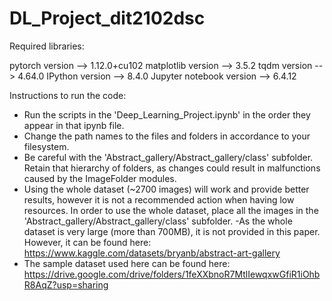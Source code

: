 # DL_Project_dit2102dsc

Required libraries:

 pytorch version          --> 1.12.0+cu102
 matplotlib version       --> 3.5.2
 tqdm version             --> 4.64.0
 IPython version          --> 8.4.0
 Jupyter notebook version --> 6.4.12

Instructions to run the code:

- Run the scripts in the 'Deep_Learning_Project.ipynb' in the order they appear in that ipynb file.
- Change the path names to the files and folders in accordance to your filesystem.
- Be careful with the 'Abstract_gallery/Abstract_gallery/class' subfolder. Retain that hierarchy of folders, as changes could result in malfunctions caused by the ImageFolder modules.
- Using the whole dataset (~2700 images) will work and provide better results, however it is not a recommended action when having low resources. In order to use the whole dataset, place all the images in the 'Abstract_gallery/Abstract_gallery/class' subfolder.
-As the whole dataset is very large (more than 700MB), it is not provided in this paper. However, it can be found here: https://www.kaggle.com/datasets/bryanb/abstract-art-gallery
- The sample dataset used here can be found here:
https://drive.google.com/drive/folders/1feXXbnoR7MtlIewqxwGfiR1iOhbR8AqZ?usp=sharing
